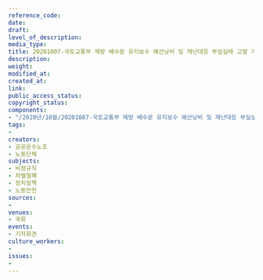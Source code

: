 ```yaml
---
reference_code: 
date: 
draft: 
level_of_description: 
media_type: 
title: 20201007-국토교통부 제방 배수문 유지보수 예산낭비 및 재난대응 부실실태 고발 기자회견
description: 
weight: 
modified_at: 
created_at: 
link: 
public_access_status: 
copyright_status: 
components:
- "/2020년/10월/20201007-국토교통부 제방 배수문 유지보수 예산낭비 및 재난대응 부실실태 고발 기자회견/_W5D0023.jpg"
tags:
- 
creators:
- 공공운수노조
- 노동단체
subjects:
- 비정규직
- 차별철폐
- 정치정책
- 노동안전
sources:
- 
venues:
- 국회
events:
- 기자회견
culture_workers:
- 
issues:
- 
---
```

